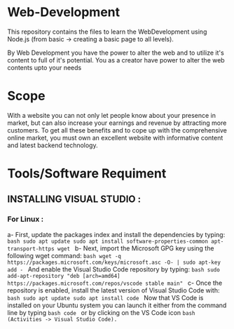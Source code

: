 # Web-Development
This repository contains the files to learn the WebDevelopment using Node.js (from basic -> creating a basic page to all levels).

By Web Development you have the power to alter the web and to utilize it's content to full of it's potential. You as a creator have power to alter the web contents upto your needs

# Scope
With a website you can not only let people know about your presence in market, but can also increase your earnings and revenue by attracting more customers. To get all these benefits and to cope up with the comprehensive online market, you must own an excellent website with informative content and latest backend technology.

# Tools/Software Requiment #
## INSTALLING VISUAL STUDIO : 
### For Linux :
   a- First, update the packages index and install the dependencies by typing:
      ```bash
      sudo apt update
      sudo apt install software-properties-common apt-transport-https wget
      ```
   b- Next, import the Microsoft GPG key using the following wget command:
      ```bash
      wget -q https://packages.microsoft.com/keys/microsoft.asc -O- | sudo apt-key add -
      ```
      And enable the Visual Studio Code repository by typing:
      ```bash
      sudo add-apt-repository "deb [arch=amd64] https://packages.microsoft.com/repos/vscode stable main"
      ```
   c- Once the repository is enabled, install the latest version of Visual Studio Code with:
      ```bash
      sudo apt update
      sudo apt install code
      ```
Now that VS Code is installed on your Ubuntu system you can launch it either from the command line by typing ```bash code ``` or by clicking on the VS Code icon ```bash (Activities -> Visual Studio Code). ```
      
         

